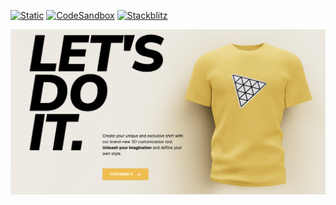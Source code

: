 [![Static](https://img.shields.io/badge/demo-%23646CFF.svg?logo=html5&logoColor=white)](https://pmndrs.github.io/examples/t-shirt-configurator)
[![CodeSandbox](https://img.shields.io/badge/codesandbox-040404?logo=codesandbox&logoColor=DBDBDB)](https://codesandbox.io/s/github/pmndrs/examples/tree/main/demos/t-shirt-configurator)
[![Stackblitz](https://img.shields.io/badge/stackblitz-fff?logo=Stackblitz&logoColor=1389FD)](https://stackblitz.com/github/pmndrs/examples/tree/main/demos/t-shirt-configurator)

![](thumbnail.png)
